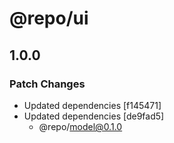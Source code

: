 # @repo/ui

## 1.0.0

### Patch Changes

- Updated dependencies [f145471]
- Updated dependencies [de9fad5]
  - @repo/model@0.1.0
